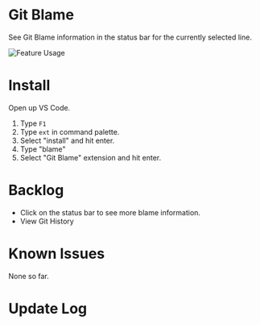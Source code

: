 # Git Blame

See Git Blame information in the status bar for the currently selected line. 

![Feature Usage](https://github.com/wadeanderson7/vscode-gitblame/raw/master/images/GitBlamePreview.gif)

# Install

Open up VS Code.

1. Type `F1`
2. Type `ext` in command palette.
3. Select "install" and hit enter.
4. Type "blame"
5. Select "Git Blame" extension and hit enter. 

# Backlog

* Click on the status bar to see more blame information.
* View Git History

# Known Issues

None so far. 

# Update Log

